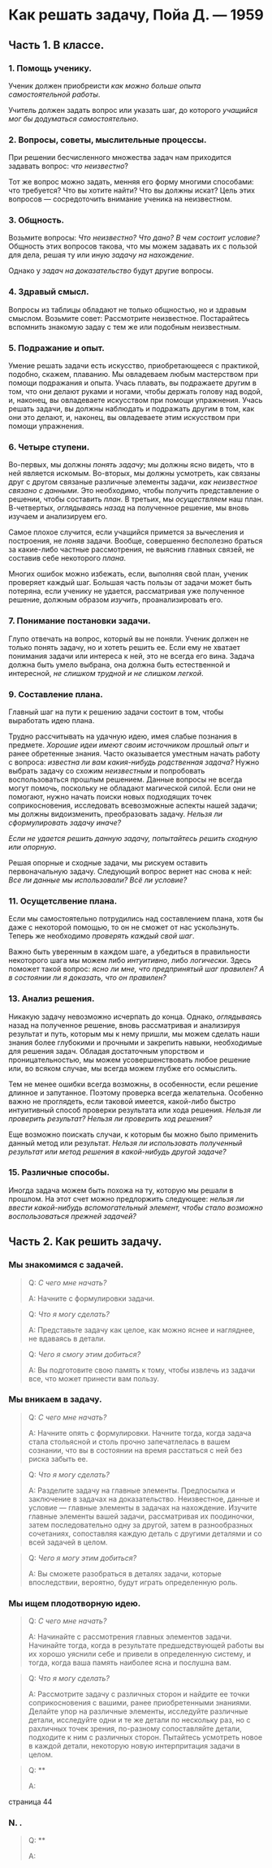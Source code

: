 # **Как решать задачу, Пойа Д. — 1959**
## **Часть 1. В классе.**
### **1. Помощь ученику.**
Ученик должен приобреисти *как можно больше опыта самостоятельной работы*. 

Учитель должен задать вопрос или указать шаг, до которого *учащийся мог бы додуматься самостоятельно*.

### **2. Вопросы, советы, мыслительные процессы.**
При решении бесчисленного множества задач нам приходится задавать вопрос: *что неизвестно*?

Тот же вопрос можно задать, менняя его форму многими способами: что требуется? Что вы хотите найти? Что вы должны искат? Цель этих вопросов — сосредоточить внимание ученика на неизвестном.

### **3. Общность.**
Возьмите вопросы: *Что неизвестно? Что дано? В чем состоит условие?* Общность этих вопросов такова, что мы можем задавать их с пользой для дела, решая ту или иную *задачу на нахождение*.

Однако у *задач на доказательство* будут другие вопросы.

### **4. Здравый смысл.**
Вопросы из таблицы обладают не только общностью, но и здравым смыслом. Возьмите совет: Рассмотрите неизвестное. Постарайтесь вспомнить знакомую задау с тем же или подобным неизвестным.

### **5. Подражание и опыт.**
Умение решать задачи есть искусство, приобретающееся с практикой, подобно, скажем, плаванию. Мы овладеваем любым мастерством при помощи подражания и опыта. Учась плавать, вы подражаете другим в том, что они делают руками и ногами, чтобы держать голову над водой, и, наконец, вы овладеваете искусством при помощи упражнения. Учась решать задачи, вы должны наблюдать и подражать другим в том, как они это делают, и, наконец, вы овладеваете этим искусством при помощи упражнения.

### **6. Четыре ступени.**
Во-первых, мы должны *понять задачу*; мы должны ясно видеть, что в ней является искомым. Во-вторых, мы должны усмотреть, как связаны друг с другом связаные различные элементы задачи, *как неизвестное связано с данными*. Это необходимо, чтобы получить представление о решении, чтобы составить *план*. В третьих, мы *осуществляем* наш план. В-четвертых, *оглядываясь назад* на полученное решение, мы вновь изучаем и анализируем его.

Самое плохое случится, если учащийся примется за вычесления и построения, не *поняв* задачи. Вообще, совершенно бесполезно браться за какие-либо частные рассмотрения, не выяснив главных связей, не составив себе некоторого *плана*.

Многих ошибок можно избежать, если, выполняя свой план, ученик проверяет каждый шаг. Большая часть пользы от задачи может быть потеряна, если ученику не удается, рассматривая уже полученное решение, должным образом *изучить*, проанализировать его.

### **7. Понимание постановки задачи.**
Глупо отвечать на вопрос, который вы не поняли. Ученик должен не только понять задачу, но и хотеть решить ее. Если ему не хватает понимания задачи или интереса к ней, это не всегда его вина. Задача должна быть умело выбрана, она должна быть естественной и интересной, *не слишком трудной и не слишком легкой*.

### **9. Составление плана.**
Главный шаг на пути к решению задачи состоит в том, чтобы выработать идею плана.

Трудно рассчитывать на удачную идею, имея слабые познания в предмете. *Хорошие идеи имеют своим источником прошлый опыт* и ранее обретенные знания. Часто оказывается уместным начать работу с вопроса: *известна ли вам какия-нибудь родственная задача?* Нужно выбрать задачу со схожим *неизвестным* и попробовать воспользоваться прошлым решением. Данные вопросы не всегда могут помочь, поскольку не обладают магической силой. Если они не помогают, нужно начать поиски новых подходящих точек соприкосновения, исследовать всевозможные аспекты нашей задачи; мы должны видоизменить, преобразовать задачу. *Нельзя ли сформулировать задачу иначе?*

*Если не удается решить данную задачу, попытайтесь решить сходную или опорную*.

Решая опорные и сходные задачи, мы рискуем оставить первоначальную задачу. Следующий вопрос вернет нас снова к ней: *Все ли данные мы использовали? Всё ли условие?*

### **11. Осущетслвение плана.**
Если мы самостоятельно потрудились над составлением плана, хотя бы даже с некоторой помощью, то он не сможет от нас ускользнуть. Теперь же необходимо *проверять каждый свой шаг*.

Важно быть уверенным в каждом шаге, а убедиться в правильности некоторого шага мы можем либо *интуитивно*, либо *логически*. Здесь поможет такой вопрос: *ясно ли мне, что предпринятый шаг правилен? А в состоянии ли я доказать, что он правилен?*

### **13. Анализ решения.**
Никакую задачу невозможно исчерпать до конца. Однако, *оглядываясь* назад на полученное решение, вновь рассматривая и анализируя результат и путь, которым мы к нему пришли, мы можем сделать наши знания более глубокими и прочными и закрепить навыки, необходимые для решения задач. Обладая достаточным упорством и проницательностью, мы можем усовершенствовать любое решение или, во всяком случае, мы всегда можем глубже его осмыслить.

Тем не менее ошибки всегда возможны, в особенности, если решение длинное и запутанное. Поэтому проверка всегда желательна. Особенно важно не проглядеть, если таковой имеется, какой-либо быстро интуитивный способ проверки результата или хода решения. *Нельзя ли проверить результат? Нельзя ли проверить ход решения?*

Еще возможно поискать случаи, к которым бы можно было применить данный метод или результат. *Нельзя ли использовать полученный результат или метод решения в какой-нибудь другой задаче?*

### **15. Различные способы.**
Иногда задача можем быть похожа на ту, которую мы решали в прошлом. На этот счет можно предлоржить следующее: *нельзя ли ввести какой-нибудь вспомогательный элемент, чтобы стало возможно воспользоваться прежней задачей?*

## **Часть 2. Как решить задачу.**
### **Мы знакомимся с задачей.**
> Q: *С чего мне начать?*
>
> A: Начните с формулировки задачи.

> Q: *Что я могу сделать?*
>
> A: Представьте задачу как целое, как можно яснее и нагляднее, не вдаваясь в детали.

> Q: *Чего я смогу этим добиться?*
>
> A: Вы подготовите свою память к тому, чтобы извлечь из задачи все, что может принести вам пользу.

### **Мы вникаем в задачу.**
> Q: *С чего мне начать?*
>
> A: Начните опять с формулировки. Начните тогда, когда задача стала стольясной и столь прочно запечатлелась в вашем сознании, что вы в состоянии на время расстаться с ней без риска забыть ее.

> Q: *Что я могу сделать?*
>
> A: Разделите задачу на главные элементы. Предпосылка и заключение в задачах на доказательство. Неизвестное, данные и условие — главные элементы в задачах на нахождение. Изучите главные элементы вашей задачи, рассматривая их поодиночки, затем последовательно одну за другой, затем в разнообразных сочетаниях, сопоставляя каждую деталь с другими деталями и со всей задачей в целом.

> Q: *Чего я могу этим добиться?*
>
> A: Вы сможете разобраться в деталях задачи, которые впоследствии, вероятно, будут играть определенную роль.

### **Мы ищем плодотворную идею.**
> Q: *C чего мне начать?*
>
> A: Начинайте с рассмотрения главных элементов задачи. Начинайте тогда, когда в результате предшедствующей работы вы их хорошо уяснили себе и привели в определенную систему, и тогда, когда ваша память наиболее ясна и послушна вам.

> Q: *Что я могу сделать?*
>
> A: Рассмотрите задачу с различных сторон и найдите ее точки соприкосновения с вашими, ранее приобретенными знаниями. Делайте упор на различные элементы, исследуйте различные детали, исследуйте одни и те же детали по нескольку раз, но с рахличных точек зрения, по-разному сопоставляйте детали, подходите к ним с различных сторон. Пытайтесь усмотреть новое в каждой детали, некоторую новую интерпритация задачи в целом.

> Q: **
>
> A: 







страница 44
### **N. .**

> Q: **
>
> A: 

